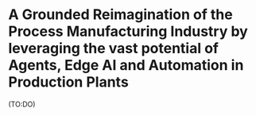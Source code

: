 # A Grounded Reimagination of the Process Manufacturing Industry by leveraging the vast potential of Agents, Edge AI and  Automation in Production Plants

(TO:DO)